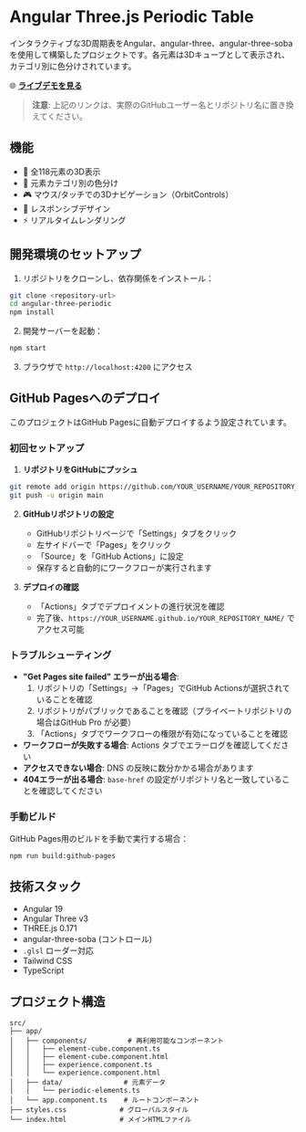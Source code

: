 # Angular Three.js Periodic Table

インタラクティブな3D周期表をAngular、angular-three、angular-three-sobaを使用して構築したプロジェクトです。各元素は3Dキューブとして表示され、カテゴリ別に色分けされています。

🌐 **[ライブデモを見る](https://YOUR_USERNAME.github.io/YOUR_REPOSITORY_NAME/)**

> **注意**: 上記のリンクは、実際のGitHubユーザー名とリポジトリ名に置き換えてください。

## 機能

- 🧪 全118元素の3D表示
- 🎨 元素カテゴリ別の色分け
- 🎮 マウス/タッチでの3Dナビゲーション（OrbitControls）
- 📱 レスポンシブデザイン
- ⚡ リアルタイムレンダリング

## 開発環境のセットアップ

1. リポジトリをクローンし、依存関係をインストール：
```bash
git clone <repository-url>
cd angular-three-periodic
npm install
```

2. 開発サーバーを起動：
```bash
npm start
```

3. ブラウザで `http://localhost:4200` にアクセス

## GitHub Pagesへのデプロイ

このプロジェクトはGitHub Pagesに自動デプロイするよう設定されています。

### 初回セットアップ

1. **リポジトリをGitHubにプッシュ**
```bash
git remote add origin https://github.com/YOUR_USERNAME/YOUR_REPOSITORY_NAME.git
git push -u origin main
```

2. **GitHubリポジトリの設定**
   - GitHubリポジトリページで「Settings」タブをクリック
   - 左サイドバーで「Pages」をクリック
   - 「Source」を「GitHub Actions」に設定
   - 保存すると自動的にワークフローが実行されます

3. **デプロイの確認**
   - 「Actions」タブでデプロイメントの進行状況を確認
   - 完了後、`https://YOUR_USERNAME.github.io/YOUR_REPOSITORY_NAME/` でアクセス可能

### トラブルシューティング

- **"Get Pages site failed" エラーが出る場合**: 
  1. リポジトリの「Settings」→「Pages」でGitHub Actionsが選択されていることを確認
  2. リポジトリがパブリックであることを確認（プライベートリポジトリの場合はGitHub Pro が必要）
  3. 「Actions」タブでワークフローの権限が有効になっていることを確認
- **ワークフローが失敗する場合**: Actions タブでエラーログを確認してください
- **アクセスできない場合**: DNS の反映に数分かかる場合があります
- **404エラーが出る場合**: `base-href` の設定がリポジトリ名と一致していることを確認してください

### 手動ビルド

GitHub Pages用のビルドを手動で実行する場合：
```bash
npm run build:github-pages
```

## 技術スタック

- Angular 19
- Angular Three v3
- THREE.js 0.171
- angular-three-soba (コントロール)
- `.glsl` ローダー対応
- Tailwind CSS
- TypeScript

## プロジェクト構造

```
src/
├── app/
│   ├── components/          # 再利用可能なコンポーネント
│   │   ├── element-cube.component.ts
│   │   ├── element-cube.component.html
│   │   ├── experience.component.ts
│   │   └── experience.component.html
│   ├── data/               # 元素データ
│   │   └── periodic-elements.ts
│   └── app.component.ts    # ルートコンポーネント
├── styles.css             # グローバルスタイル
└── index.html             # メインHTMLファイル
```
